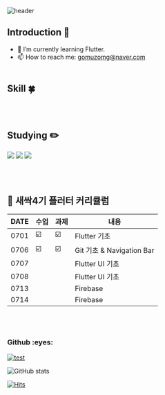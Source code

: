 <!--
**gumsang/gumsang** is a ✨ _special_ ✨ repository because its `README.md` (this file) appears on your GitHub profile.

Here are some ideas to get you started:

- 🔭 I’m currently working on ...
- 🌱 I’m currently learning ...
- 👯 I’m looking to collaborate on ...
- 🤔 I’m looking for help with ...
- 💬 Ask me about ...
- 📫 How to reach me: ...
- 😄 Pronouns: ...
- ⚡ Fun fact: ...
-->


<!-- 헤더 -->
![header](https://capsule-render.vercel.app/api?type=slice&color=auto&height=200&section=header&text=Hello&desc=I'm%20EunSang&fontSize=60&rotate=14&fontAlignY=25&fontAlign=75&descAlignY=43&descAlign=80&&animation=twinkling)

<div align=left>
<!--소개-->

## Introduction :raised_hands:
- 🌱 I’m currently learning Flutter.
- 📫 How to reach me: gomuzomg@naver.com 
<br/><br/>
 
 
 <!--기술스택-->
  ## Skill :four_leaf_clover:
<br/><br/>
 
 <!--공부중 -->
 
  ## Studying :pencil2: 

 <!--언어 및 툴 -->
 <img src="https://img.shields.io/badge/flutter-02569B?style=for-the-badge&logo=flutter&logoColor=white">
 <img src="https://img.shields.io/badge/github-181717?style=for-the-badge&logo=github&logoColor=white">
 <img src="https://img.shields.io/badge/git-F05032?style=for-the-badge&logo=git&logoColor=white">

 <br/><br/>

  ##  🍎 새싹4기 플러터 커리큘럼

 | DATE | 수업 | 과제 | 내용 |
 | ------ | -- | -- |----------- |
 | 0701 | ☑️ | ☑️ | Flutter 기초 |
 | 0706 | ☑️ | ☑️ | Git 기초 & Navigation Bar |
 | 0707 |  |  | Flutter UI 기초 |
 | 0708 |  |  | Flutter UI 기초 |
 | 0713 |  |  | Firebase |
 | 0714 |  |  | Firebase |
  
  <br/><br/>
  
<!--깃허브 -->
<h3>Github :eyes: </h3>

 [![test](https://github-readme-stats.vercel.app/api/top-langs/?username=gumsang&layout=compact)](https://github.com/gumsang?tab=repositories)
  
  
 ![GitHub stats](https://github-readme-stats.vercel.app/api?username=gumsang&show_icons=true)  

  
 [![Hits](https://hits.seeyoufarm.com/api/count/incr/badge.svg?url=https%3A%2F%2Fgithub.com%2Fgumsang&count_bg=%2379C83D&title_bg=%23555555&icon=&icon_color=%23E7E7E7&title=visitors&edge_flat=false)](https://github.com/gumsang)  
 
</div>

